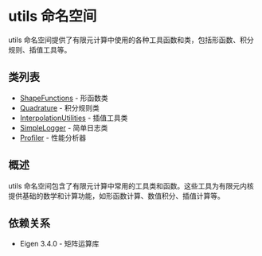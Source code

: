 # utils 命名空间

utils 命名空间提供了有限元计算中使用的各种工具函数和类，包括形函数、积分规则、插值工具等。

## 类列表

- [ShapeFunctions](classes/ShapeFunctions.md) - 形函数类
- [Quadrature](classes/Quadrature.md) - 积分规则类
- [InterpolationUtilities](classes/InterpolationUtilities.md) - 插值工具类
- [SimpleLogger](classes/SimpleLogger.md) - 简单日志类
- [Profiler](classes/Profiler.md) - 性能分析器

## 概述

utils 命名空间包含了有限元计算中常用的工具类和函数。这些工具为有限元内核提供基础的数学和计算功能，如形函数计算、数值积分、插值计算等。

## 依赖关系

- Eigen 3.4.0 - 矩阵运算库